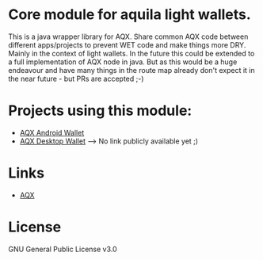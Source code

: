 # Core module for aquila light wallets.

This is a java wrapper library for AQX. Share common AQX code between different apps/projects to prevent WET code and make things more DRY. Mainly in the context of light wallets. In the future this could be extended to a full implementation of AQX node in java. But as this would be a huge endeavour and have many things in the route map already don't expect it in the near future - but PRs are accepted ;-)


Projects using this module:
=====

* [AQX Android Wallet](https://github.com/furszy/AQX-Android.git)
* [AQX Desktop Wallet](--) --> No link publicly available yet ;)


Links
=====

* [AQX](https://aquila.org/)



License
=====

GNU General Public License v3.0
